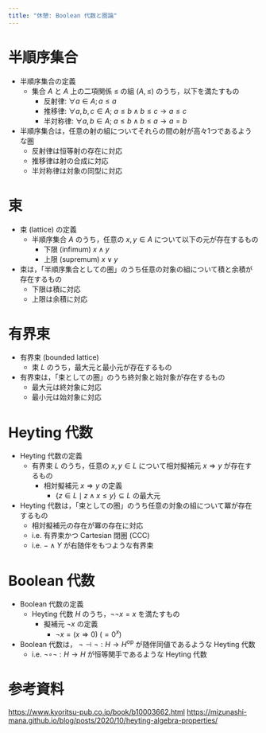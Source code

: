 ```yaml
---
title: "休憩: Boolean 代数と圏論"
---
```


# 半順序集合

- 半順序集合の定義
    - 集合 $A$ と $A$ 上の二項関係 $\le$ の組 $(A,\le)$ のうち，以下を満たすもの
        - 反射律: $\forall a\in A; a\le a$
        - 推移律: $\forall a,b,c\in A;\ a\le b\wedge b\le c\to a\le c$
        - 半対称律: $\forall a,b\in A;\ a\le b\wedge b\le a\to a=b$
- 半順序集合は，任意の射の組についてそれらの間の射が高々1つであるような圏
    - 反射律は恒等射の存在に対応
    - 推移律は射の合成に対応
    - 半対称律は対象の同型に対応

# 束

- 束 (lattice) の定義
    - 半順序集合 $A$ のうち，任意の $x,y\in A$ について以下の元が存在するもの
        - 下限 (infimum) $x\wedge y$
        - 上限 (supremum) $x\vee y$
- 束は，「半順序集合としての圏」のうち任意の対象の組について積と余積が存在するもの
    - 下限は積に対応
    - 上限は余積に対応

# 有界束

- 有界束 (bounded lattice)
    - 束 $L$ のうち，最大元と最小元が存在するもの
- 有界束は，「束としての圏」のうち終対象と始対象が存在するもの
    - 最大元は終対象に対応
    - 最小元は始対象に対応

# Heyting 代数

- Heyting 代数の定義
    - 有界束 $L$ のうち，任意の $x,y\in L$ について相対擬補元 $x\Rightarrow y$ が存在するもの
        - 相対擬補元 $x\Rightarrow y$ の定義
            - $\{z\in L\mid z\wedge x\le y\}\subseteq L$ の最大元
- Heyting 代数は，「束としての圏」のうち任意の対象の組について冪が存在するもの
    - 相対擬補元の存在が冪の存在に対応
    - i.e. 有界束かつ Cartesian 閉圏 (CCC)
    - i.e. $-\wedge Y$ が右随伴をもつような有界束

# Boolean 代数

- Boolean 代数の定義
    - Heyting 代数 $H$ のうち，$\neg\neg x=x$ を満たすもの
        - 擬補元 $\neg x$ の定義
            - $\neg x=(x\Rightarrow0)\ (=0^x)$
- Boolean 代数は， $\neg\dashv\neg:H\to H^{\mathrm{op}}$ が随伴同値であるような Heyting 代数
    - i.e. $\neg\circ\neg:H\to H$ が恒等関手であるような Heyting 代数

# 参考資料
https://www.kyoritsu-pub.co.jp/book/b10003662.html
https://mizunashi-mana.github.io/blog/posts/2020/10/heyting-algebra-properties/
